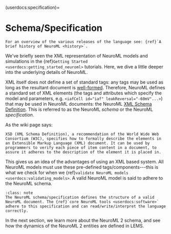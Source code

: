 (userdocs:specification)=
# Schema/Specification

```{admonition} NeuroML v2.2 is the current stable release of the language, and is described below.
For an overview of the various releases of the language see: {ref}`A brief history of NeuroML <history>`.
```

We've briefly seen the XML representation of NeuroML models and simulations in the {ref}`Getting Started <userdocs:getting_started_neuroml>` tutorials.
Here, we dive a little deeper into the underlying details of NeuroML.

XML itself does not define a set of standard tags: any tags may be used as long as the resultant document is [well-formed](https://en.wikipedia.org/wiki/Well-formed_document).
Therefore, NeuroML defines a standard set of XML elements (the tags and attributes which specify the model and parameters, e.g. `<iafCell id="iaf" leakReversal="-60mV"...>`) that may be used in NeuroML documents: the NeuroML [XML Schema Definition](https://en.wikipedia.org/wiki/XML_Schema_(W3C)).
This is referred to as the NeuroML *schema* or the NeuroML *specification*.

As the wiki page says:
```{epigraph}
XSD (XML Schema Definition), a recommendation of the World Wide Web Consortium (W3C), specifies how to formally describe the elements in an Extensible Markup Language (XML) document. It can be used by programmers to verify each piece of item content in a document, to assure it adheres to the description of the element it is placed in.
```

This gives us an idea of the advantages of using an XML based system.
All NeuroML models must use these pre-defined tags/components---this is what we check for when we {ref}`validate NeuroML models <userdocs:validating_models>`.
A valid NeuroML model is said to adhere to the NeuroML schema.

```{admonition} Purpose of the NeuroML specification/schema.
:class: note
The NeuroML schema/specification defines the structure of a valid NeuroML document. The {ref}`core NeuroML tools <userdocs:software>` adhere to this specification and can read/write/interpret the language correctly.
```

In the next section, we learn more about the NeuroML 2 schema, and see how the dynamics of the NeuroML 2 entities are defined in LEMS.

